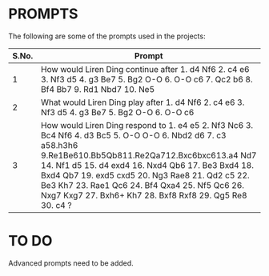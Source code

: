# PROMPTS

The following are some of the prompts used in the projects:

| S.No. | Prompt
| --- | ---
| 1 | How would Liren Ding continue after 1. d4 Nf6 2. c4 e6 3. Nf3 d5 4. g3 Be7 5. Bg2 O-O 6. O-O c6 7. Qc2 b6 8. Bf4 Bb7  9. Rd1 Nbd7 10. Ne5 
| 2 | What would Liren Ding play after 1. d4 Nf6 2. c4 e6 3. Nf3 d5 4. g3 Be7 5. Bg2 O-O 6. O-O c6
| 3 | How would Liren Ding respond to 1. e4 e5 2. Nf3 Nc6 3. Bc4 Nf6 4. d3 Bc5 5. O-O O-O 6. Nbd2 d6 7. c3 a58.h3h6 9.Re1Be610.Bb5Qb811.Re2Qa712.Bxc6bxc613.a4 Nd7 14. Nf1 d5 15. d4 exd4 16. Nxd4 Qb6 17. Be3 Bxd4 18. Bxd4 Qb7 19. exd5 cxd5 20. Ng3 Rae8 21. Qd2 c5 22. Be3 Kh7 23. Rae1 Qc6 24. Bf4 Qxa4 25. Nf5 Qc6 26. Nxg7 Kxg7 27. Bxh6+ Kh7 28. Bxf8 Rxf8 29. Qg5 Re8 30. c4 ?




# TO DO  
Advanced prompts need to be added.

